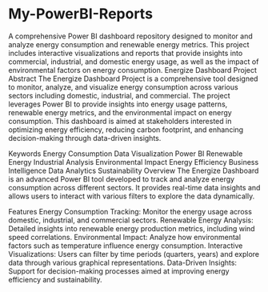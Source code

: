# My-PowerBI-Reports
A comprehensive Power BI dashboard repository designed to monitor and analyze energy consumption and renewable energy metrics. This project includes interactive visualizations and reports that provide insights into commercial, industrial, and domestic energy usage, as well as the impact of environmental factors on energy consumption.
Energize Dashboard Project
Abstract
The Energize Dashboard Project is a comprehensive tool designed to monitor, analyze, and visualize energy consumption across various sectors including domestic, industrial, and commercial. The project leverages Power BI to provide insights into energy usage patterns, renewable energy metrics, and the environmental impact on energy consumption. This dashboard is aimed at stakeholders interested in optimizing energy efficiency, reducing carbon footprint, and enhancing decision-making through data-driven insights.

Keywords
Energy Consumption
Data Visualization
Power BI
Renewable Energy
Industrial Analysis
Environmental Impact
Energy Efficiency
Business Intelligence
Data Analytics
Sustainability
Overview
The Energize Dashboard is an advanced Power BI tool developed to track and analyze energy consumption across different sectors. It provides real-time data insights and allows users to interact with various filters to explore the data dynamically.

Features
Energy Consumption Tracking: Monitor the energy usage across domestic, industrial, and commercial sectors.
Renewable Energy Analysis: Detailed insights into renewable energy production metrics, including wind speed correlations.
Environmental Impact: Analyze how environmental factors such as temperature influence energy consumption.
Interactive Visualizations: Users can filter by time periods (quarters, years) and explore data through various graphical representations.
Data-Driven Insights: Support for decision-making processes aimed at improving energy efficiency and sustainability.
